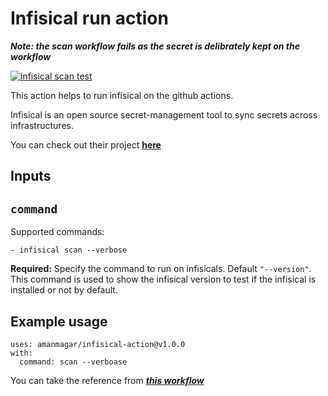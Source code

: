 # Infisical run action

***Note: the scan workflow fails as the secret is delibrately kept on the workflow***

[![infisical scan test](https://github.com/amanmagar/infisical-test-repo/actions/workflows/infisical.yml/badge.svg?branch=main&event=push)](https://github.com/amanmagar/infisical-test-repo/actions/workflows/infisical.yml)


This action  helps to run infisical on the github actions.

Infisical is an open source secret-management tool to sync secrets across infrastructures. 

You can check out their project **[here](https://github.com/Infisical/infisical)**
## Inputs

## `command`

Supported commands:

```
- infisical scan --verbose 

```     

**Required:** Specify the command to run on infisicals. Default `"--version"`. This command is used to show the infisical version to test if the infisical is installed or not by default.


## Example usage

```
uses: amanmagar/infisical-action@v1.0.0
with:
  command: scan --verboase

```

You can take the reference from  ***[this workflow](https://github.com/amanmagar/infisical-test-repo/actions/workflows/infisical.yml)***
